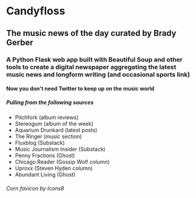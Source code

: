 # Candyfloss

## The music news of the day curated by Brady Gerber

### A Python Flask web app built with Beautiful Soup and other tools to create a digital newspaper aggregating the latest music news and longform writing (and occasional sports link)

#### Now you don't need Twitter to keep up on the music world

##### Pulling from the following sources

- Pitchfork (album reviews)
- Stereogum (album of the week)
- Aquarium Drunkard (latest posts)
- The Ringer (music section)
- Fluxblog (Substack)
- Music Journalism Insider (Substack)
- Penny Fractions (Ghost)
- Chicago Reader (Gossip Wolf column)
- Uproxx (Steven Hyden column)
- Abundant Living (Ghost)

###### Corn favicon by Icons8
